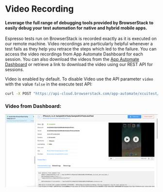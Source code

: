 # Video Recording


#### Leverage the full range of debugging tools provided by BrowserStack to easily debug your test automation for native and hybrid mobile apps.

Espresso tests run on BrowserStack is recorded exactly as it is executed on our remote machine. Video recordings are particularly helpful whenever a test fails as they help you retrace the steps which led to the failure. You can access the video recordings from App Automate Dashboard for each session. You can also download the videos from the [App Automate Dashboard](https://app-automate.browserstack.com/dashboard) or retrieve a link to download the video using our REST API for sessions.

Video is enabled by default. To disable Video use the API parameter `video` with the value `false` in the execute test API:

```bash
curl -X POST "https://api-cloud.browserstack.com/app-automate/xcuitest/build" -d "{\"devices\": [\"iPhone 8 Plus-11\"], \"app\": \"bs://<hashed appid>\", \"deviceLogs\" : \"true\", \"video\" : \"true\,\"testSuite\": \"bs://<hashed testID>\"}" -H "Content-Type: application/json" -u "akanksha48:Gj9ztcdyupnWkwjmuTis"
```


### Video from Dashboard:

![Video Recording](https://github.com/akanksha260991/bs_docs_revamp_content/blob/master/Screenshot%202019-10-16%20at%206.35.43%20PM.png)
